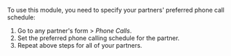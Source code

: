 To use this module, you need to specify your partners' preferred phone
call schedule:

1.  Go to any partner's form \> *Phone Calls*.
2.  Set the preferred phone calling schedule for the partner.
3.  Repeat above steps for all of your partners.
